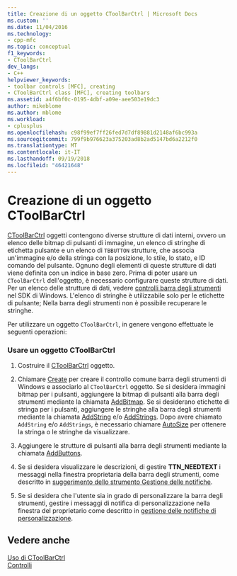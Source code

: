 ```yaml
---
title: Creazione di un oggetto CToolBarCtrl | Microsoft Docs
ms.custom: ''
ms.date: 11/04/2016
ms.technology:
- cpp-mfc
ms.topic: conceptual
f1_keywords:
- CToolBarCtrl
dev_langs:
- C++
helpviewer_keywords:
- toolbar controls [MFC], creating
- CToolBarCtrl class [MFC], creating toolbars
ms.assetid: a4f6bf0c-0195-4dbf-a09e-aee503e19dc3
author: mikeblome
ms.author: mblome
ms.workload:
- cplusplus
ms.openlocfilehash: c98f99ef7ff26fed7d7df89881d2148af6bc993a
ms.sourcegitcommit: 799f9b976623a375203ad8b2ad5147bd6a2212f0
ms.translationtype: MT
ms.contentlocale: it-IT
ms.lasthandoff: 09/19/2018
ms.locfileid: "46421648"
---
```

# <a name="creating-a-ctoolbarctrl-object"></a>Creazione di un oggetto CToolBarCtrl

[CToolBarCtrl](../mfc/reference/ctoolbarctrl-class.md) oggetti contengono diverse strutture di dati interni, ovvero un elenco delle bitmap di pulsanti di immagine, un elenco di stringhe di etichetta pulsante e un elenco di `TBBUTTON` strutture, che associa un'immagine e/o della stringa con la posizione, lo stile, lo stato, e ID comando del pulsante. Ognuno degli elementi di queste strutture di dati viene definita con un indice in base zero. Prima di poter usare un `CToolBarCtrl` dell'oggetto, è necessario configurare queste strutture di dati. Per un elenco delle strutture di dati, vedere [controlli barra degli strumenti](controls-mfc.md) nel SDK di Windows. L'elenco di stringhe è utilizzabile solo per le etichette di pulsante; Nella barra degli strumenti non è possibile recuperare le stringhe.

Per utilizzare un oggetto `CToolBarCtrl`, in genere vengono effettuate le seguenti operazioni:

### <a name="to-use-a-ctoolbarctrl-object"></a>Usare un oggetto CToolBarCtrl

1. Costruire il [CToolBarCtrl](../mfc/reference/ctoolbarctrl-class.md) oggetto.

1. Chiamare [Create](../mfc/reference/ctoolbarctrl-class.md#create) per creare il controllo comune barra degli strumenti di Windows e associarlo al `CToolBarCtrl` oggetto. Se si desidera immagini bitmap per i pulsanti, aggiungere la bitmap di pulsanti alla barra degli strumenti mediante la chiamata [AddBitmap](../mfc/reference/ctoolbarctrl-class.md#addbitmap). Se si desiderano etichette di stringa per i pulsanti, aggiungere le stringhe alla barra degli strumenti mediante la chiamata [AddString](../mfc/reference/ctoolbarctrl-class.md#addstring) e/o [AddStrings](../mfc/reference/ctoolbarctrl-class.md#addstrings). Dopo avere chiamato `AddString` e/o `AddStrings`, è necessario chiamare [AutoSize](../mfc/reference/ctoolbarctrl-class.md#autosize) per ottenere la stringa o le stringhe da visualizzare.

1. Aggiungere le strutture di pulsanti alla barra degli strumenti mediante la chiamata [AddButtons](../mfc/reference/ctoolbarctrl-class.md#addbuttons).

1. Se si desidera visualizzare le descrizioni, di gestire **TTN_NEEDTEXT** i messaggi nella finestra proprietaria della barra degli strumenti, come descritto in [suggerimento dello strumento Gestione delle notifiche](../mfc/handling-tool-tip-notifications.md).

1. Se si desidera che l'utente sia in grado di personalizzare la barra degli strumenti, gestire i messaggi di notifica di personalizzazione nella finestra del proprietario come descritto in [gestione delle notifiche di personalizzazione](../mfc/handling-customization-notifications.md).

## <a name="see-also"></a>Vedere anche

[Uso di CToolBarCtrl](../mfc/using-ctoolbarctrl.md)<br/>
[Controlli](../mfc/controls-mfc.md)

